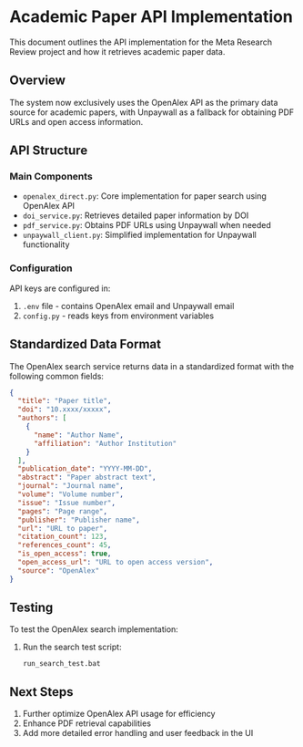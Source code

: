 # Academic Paper API Implementation

This document outlines the API implementation for the Meta Research Review project and how it retrieves academic paper data.

## Overview

The system now exclusively uses the OpenAlex API as the primary data source for academic papers, with Unpaywall as a fallback for obtaining PDF URLs and open access information.

## API Structure

### Main Components

- `openalex_direct.py`: Core implementation for paper search using OpenAlex API
- `doi_service.py`: Retrieves detailed paper information by DOI
- `pdf_service.py`: Obtains PDF URLs using Unpaywall when needed
- `unpaywall_client.py`: Simplified implementation for Unpaywall functionality

### Configuration

API keys are configured in:
1. `.env` file - contains OpenAlex email and Unpaywall email
2. `config.py` - reads keys from environment variables

## Standardized Data Format

The OpenAlex search service returns data in a standardized format with the following common fields:

```json
{
  "title": "Paper title",
  "doi": "10.xxxx/xxxxx",
  "authors": [
    {
      "name": "Author Name",
      "affiliation": "Author Institution"
    }
  ],
  "publication_date": "YYYY-MM-DD",
  "abstract": "Paper abstract text",
  "journal": "Journal name",
  "volume": "Volume number",
  "issue": "Issue number",
  "pages": "Page range",
  "publisher": "Publisher name",
  "url": "URL to paper",
  "citation_count": 123,
  "references_count": 45,
  "is_open_access": true,
  "open_access_url": "URL to open access version",
  "source": "OpenAlex"
}
```

## Testing

To test the OpenAlex search implementation:

1. Run the search test script:
   ```
   run_search_test.bat
   ```

## Next Steps

1. Further optimize OpenAlex API usage for efficiency
2. Enhance PDF retrieval capabilities
3. Add more detailed error handling and user feedback in the UI
